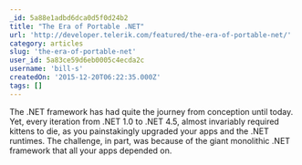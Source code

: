```yaml
---
_id: 5a88e1adbd6dca0d5f0d24b2
title: "The Era of Portable .NET"
url: 'http://developer.telerik.com/featured/the-era-of-portable-net/'
category: articles
slug: 'the-era-of-portable-net'
user_id: 5a83ce59d6eb0005c4ecda2c
username: 'bill-s'
createdOn: '2015-12-20T06:22:35.000Z'
tags: []
---
```


The .NET framework has had quite the journey from conception until today. Yet, every iteration from .NET 1.0 to .NET 4.5, almost invariably required kittens to die, as you painstakingly upgraded your apps and the .NET runtimes. The challenge, in part, was because of the giant monolithic .NET framework that all your apps depended on.
